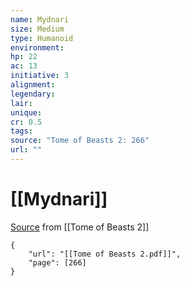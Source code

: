 ```yaml
---
name: Mydnari
size: Medium
type: Humanoid
environment: 
hp: 22
ac: 13
initiative: 3
alignment: 
legendary: 
lair: 
unique: 
cr: 0.5
tags: 
source: "Tome of Beasts 2: 266"
url: ""
---
```

# [[Mydnari]]

[Source](zotero://open-pdf/library/items/9UQIAB6R?page=266) from [[Tome of Beasts 2]]

```pdf
{
	"url": "[[Tome of Beasts 2.pdf]]",
	"page": [266]
}
```


